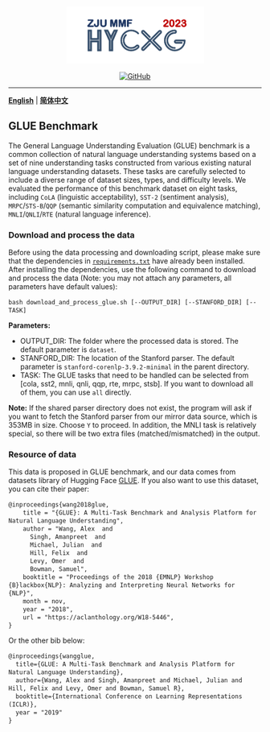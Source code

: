 <p align="center" >
    <a href="https://github.com/xlxwalex/HyCxG/data">
    <br>
    <img src="https://github.com/xlxwalex/HyCxG/blob/main/figures/sub-logo.png" width="275"/>
    <br>
    </a>
</p>
<p align="center">
    <a href="https://github.com/xlxwalex/HyCxG/blob/main/LICENSE">
        <img alt="GitHub" src="https://img.shields.io/github/license/xlxwalex/HyCxG.svg?color=blue&style=flat-square">
    </a>
</p>

---

[**English**](https://github.com/xlxwalex/HyCxG/tree/main/data/GLUE) | [**简体中文**](https://github.com/xlxwalex/HyCxG/tree/main/data/GLUE/README_ZH.md)

## GLUE Benchmark

The General Language Understanding Evaluation (GLUE) benchmark is a common collection of natural language understanding systems based on a set of nine understanding tasks constructed from various existing natural language understanding datasets. These tasks are carefully selected to include a diverse range of dataset sizes, types, and difficulty levels. We evaluated the performance of this benchmark dataset on eight tasks, including `CoLA` (linguistic acceptability), `SST-2` (sentiment analysis), `MRPC`/`STS-B`/`QQP` (semantic similarity computation and equivalence matching), `MNLI`/`QNLI`/`RTE` (natural language inference).

### Download and process the data
Before using the data processing and downloading script, please make sure that the dependencies in [`requirements.txt`](https://github.com/xlxwalex/HyCxG/blob/main/requirements.txt) have already been installed. After installing the dependencies, use the following command to download and process the data (Note: you may not attach any parameters, all parameters have default values):
```shell
bash download_and_process_glue.sh [--OUTPUT_DIR] [--STANFORD_DIR] [--TASK]
```
**Parameters:**
+ OUTPUT_DIR: The folder where the processed data is stored. The default parameter is `dataset`.
+ STANFORD_DIR: The location of the Stanford parser. The default parameter is `stanford-corenlp-3.9.2-minimal` in the parent directory.
+ TASK: The GLUE tasks that need to be handled can be selected from [cola, sst2, mnli, qnli, qqp, rte, mrpc, stsb]. If you want to download all of them, you can use `all` directly.

**Note:** If the shared parser directory does not exist, the program will ask if you want to fetch the Stanford parser from our mirror data source, which is 353MB in size. Choose `Y` to proceed. In addition, the MNLI task is relatively special, so there will be two extra files (matched/mismatched) in the output.

### Resource of data
This data is proposed in GLUE benchmark, and our data comes from datasets library of Hugging Face [GLUE](https://huggingface.co/datasets?sort=downloads&search=glue). If you also want to use this dataset, you can cite their paper:
```
@inproceedings{wang2018glue,
    title = "{GLUE}: A Multi-Task Benchmark and Analysis Platform for Natural Language Understanding",
    author = "Wang, Alex  and
      Singh, Amanpreet  and
      Michael, Julian  and
      Hill, Felix  and
      Levy, Omer  and
      Bowman, Samuel",
    booktitle = "Proceedings of the 2018 {EMNLP} Workshop {B}lackbox{NLP}: Analyzing and Interpreting Neural Networks for {NLP}",
    month = nov,
    year = "2018",
    url = "https://aclanthology.org/W18-5446",
}
```
Or the other bib below:
```
@inproceedings{wangglue,
  title={GLUE: A Multi-Task Benchmark and Analysis Platform for Natural Language Understanding},
  author={Wang, Alex and Singh, Amanpreet and Michael, Julian and Hill, Felix and Levy, Omer and Bowman, Samuel R},
  booktitle={International Conference on Learning Representations (ICLR)},
  year = "2019"
}
```